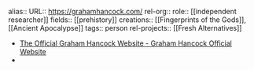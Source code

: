 alias::
URL:: https://grahamhancock.com/
rel-org::
role:: [[independent researcher]]
fields:: [[prehistory]]
creations:: [[Fingerprints of the Gods]], [[Ancient Apocalypse]]
tags:: person
rel-projects:: [[Fresh Alternatives]]


- [The Official Graham Hancock Website - Graham Hancock Official Website](https://grahamhancock.com/)
-
